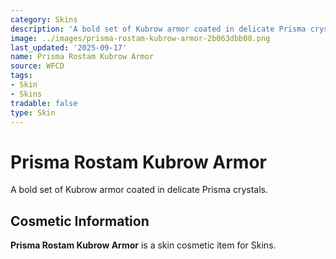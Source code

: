 ```yaml
---
category: Skins
description: 'A bold set of Kubrow armor coated in delicate Prisma crystals. '
image: ../images/prisma-rostam-kubrow-armor-2b063dbb08.png
last_updated: '2025-09-17'
name: Prisma Rostam Kubrow Armor
source: WFCD
tags:
- Skin
- Skins
tradable: false
type: Skin
---
```


# Prisma Rostam Kubrow Armor

A bold set of Kubrow armor coated in delicate Prisma crystals. 

## Cosmetic Information

**Prisma Rostam Kubrow Armor** is a skin cosmetic item for Skins.

